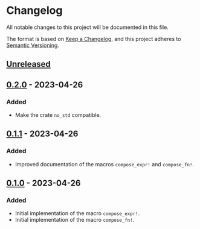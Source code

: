 # Changelog

All notable changes to this project will be documented in this file.

The format is based on [Keep a Changelog](https://keepachangelog.com),
and this project adheres to [Semantic Versioning](https://semver.org).

<!-- next-header -->
## [Unreleased]

## [0.2.0] - 2023-04-26

### Added

- Make the crate `no_std` compatible.

## [0.1.1] - 2023-04-26

### Added

- Improved documentation of the macros `compose_expr!` and `compose_fn!`.

## [0.1.0] - 2023-04-26

### Added

- Initial implementation of the macro `compose_expr!`.
- Initial implementation of the macro `compose_fn!`.

<!-- next-url -->
[Unreleased]: https://github.com/FedericoStra/composing/compare/v0.2.0...HEAD
[0.2.0]: https://github.com/FedericoStra/composing/compare/v0.1.1...v0.2.0
[0.1.1]: https://github.com/FedericoStra/composing/compare/v0.1.0...v0.1.1
[0.1.0]: https://github.com/FedericoStra/composing/releases/tag/v0.1.0
